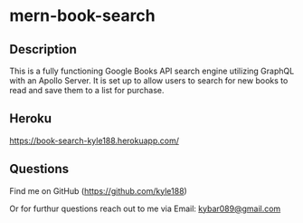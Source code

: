 # mern-book-search


## Description

This is a fully functioning Google Books API search engine utilizing GraphQL with an Apollo Server.  It is set up to allow users to search for new books to read and save them to a list for purchase. 

## Heroku

https://book-search-kyle188.herokuapp.com/

## Questions

Find me on GitHub  (https://github.com/kyle188)

Or for furthur questions reach out to me via Email:   kybar089@gmail.com
